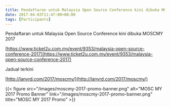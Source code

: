 ```yaml
---
title: Pendaftaran untuk Malaysia Open Source Conference kini dibuka MOSCMY 2017
date: 2017-04-03T11:47:00+08:00
tags: [Participants]
---
```


Pendaftaran untuk Malaysia Open Source Conference kini dibuka MOSCMY 2017  

[https://www.ticket2u.com.my/event/9353/malaysia-open-source-conference-2017](https://www.ticket2u.com.my/event/9353/malaysia-open-source-conference-2017)  

Jadual terkini  

[http://lanyrd.com/2017/moscmy/](http://lanyrd.com/2017/moscmy/)﻿  

{{< figure 
src="/images/moscmy-2017-promo-banner.png"
alt="MOSC MY 2017 Promo Banner"
link="/images/moscmy-2017-promo-banner.png"
title="MOSC MY 2017 Promo" >}}
